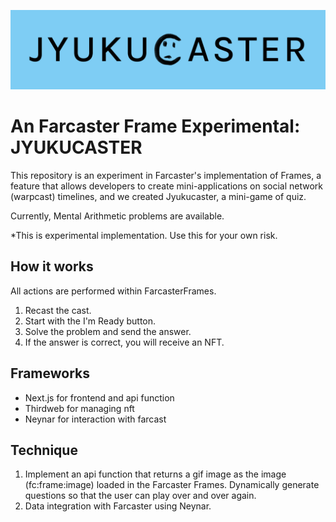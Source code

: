 ![Logo](/docs/logo.png)

# An Farcaster Frame Experimental: JYUKUCASTER

This repository is an experiment in Farcaster's implementation of Frames, a feature that allows developers to create mini-applications on social network (warpcast) timelines, and we created Jyukucaster, a mini-game of quiz.

Currently, Mental Arithmetic problems are available.

\*This is experimental implementation. Use this for your own risk.

## How it works

All actions are performed within FarcasterFrames.

1. Recast the cast.
2. Start with the I'm Ready button.
3. Solve the problem and send the answer.
4. If the answer is correct, you will receive an NFT.

## Frameworks

- Next.js for frontend and api function
- Thirdweb for managing nft
- Neynar for interaction with farcast

## Technique

1. Implement an api function that returns a gif image as the image (fc:frame:image) loaded in the Farcaster Frames. Dynamically generate questions so that the user can play over and over again.
2. Data integration with Farcaster using Neynar.
